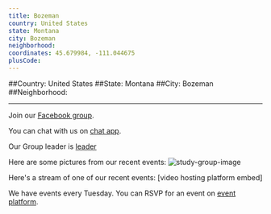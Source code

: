 ```yaml
---
title: Bozeman
country: United States
state: Montana
city: Bozeman
neighborhood: 
coordinates: 45.679984, -111.044675
plusCode:
---
```


##Country: United States
##State: Montana
##City: Bozeman
##Neighborhood: 
*****
Join our [Facebook group](https://www.facebook.com/groups/free.code.camp.bozeman).

You can chat with us on [chat app]().

Our Group leader is [leader]()

Here are some pictures from our recent events:
![study-group-image]()

Here's a stream of one of our recent events:
[video hosting platform embed]

We have events every Tuesday. You can RSVP for an event on [event platform]().
